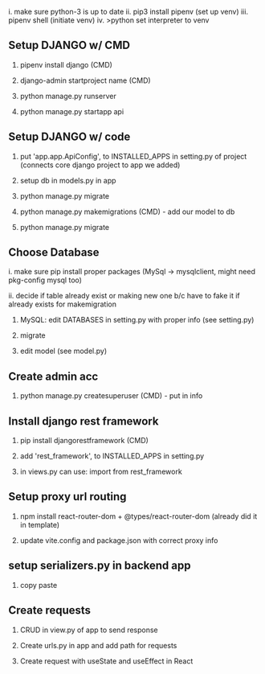 i. make sure python-3 is up to date
ii. pip3 install pipenv (set up venv)
iii. pipenv shell (initiate venv)
iv. >python set interpreter to venv

## Setup DJANGO w/ CMD

1. pipenv install django (CMD)

2. django-admin startproject name (CMD)

3. python manage.py runserver

4. python manage.py startapp api

## Setup DJANGO w/ code

1. put 'app.app.ApiConfig', to INSTALLED_APPS in setting.py of project (connects core django project to app we added)

2. setup db in models.py in app

3. python manage.py migrate

4. python manage.py makemigrations (CMD) - add our model to db

5. python manage.py migrate

## Choose Database

i. make sure pip install proper packages (MySql -> mysqlclient, might need pkg-config mysql too)

ii. decide if table already exist or making new one b/c have to fake it if already exists for makemigration

1. MySQL: edit DATABASES in setting.py with proper info (see setting.py)

2. migrate

3. edit model (see model.py)

## Create admin acc

1. python manage.py createsuperuser (CMD) - put in info

## Install django rest framework

1. pip install djangorestframework (CMD)

2. add 'rest_framework', to INSTALLED_APPS in setting.py

3. in views.py can use: import from rest_framework

## Setup proxy url routing

1. npm install react-router-dom + @types/react-router-dom (already did it in template)

2. update vite.config and package.json with correct proxy info

## setup serializers.py in backend app

1. copy paste

## Create requests

1. CRUD in view.py of app to send response

2. Create urls.py in app and add path for requests

3. Create request with useState and useEffect in React
